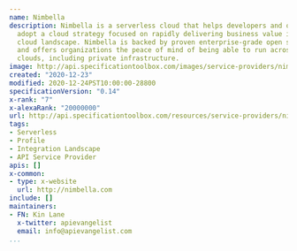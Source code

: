 ```yaml
---
name: Nimbella
description: Nimbella is a serverless cloud that helps developers and organizations
  adopt a cloud strategy focused on rapidly delivering business value in a changing
  cloud landscape. Nimbella is backed by proven enterprise-grade open source software,
  and offers organizations the peace of mind of being able to run across multiple
  clouds, including private infrastructure.
image: http://api.specificationtoolbox.com/images/service-providers/nimbella.jpg
created: "2020-12-23"
modified: 2020-12-24PST10:00:00-28800
specificationVersion: "0.14"
x-rank: "7"
x-alexaRank: "20000000"
url: http://api.specificationtoolbox.com/resources/service-providers/nimbella/
tags:
- Serverless
- Profile
- Integration Landscape
- API Service Provider
apis: []
x-common:
- type: x-website
  url: http://nimbella.com
include: []
maintainers:
- FN: Kin Lane
  x-twitter: apievangelist
  email: info@apievangelist.com
...
```

